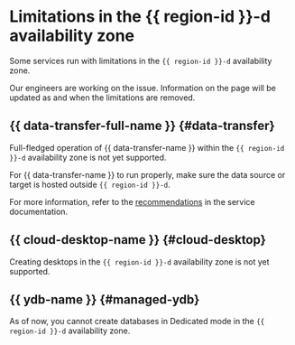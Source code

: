 # Limitations in the {{ region-id }}-d availability zone

Some services run with limitations in the `{{ region-id }}-d` availability zone.

Our engineers are working on the issue. Information on the page will be updated as and when the limitations are removed.

## {{ data-transfer-full-name }} {#data-transfer}

Full-fledged operation of {{ data-transfer-name }} within the `{{ region-id }}-d` availability zone is not yet supported.

For {{ data-transfer-name }} to run properly, make sure the data source or target is hosted outside `{{ region-id }}-d`.

For more information, refer to the [recommendations](../../data-transfer/operations/endpoint/migration-to-an-availability-zone.md) in the service documentation.

## {{ cloud-desktop-name }} {#cloud-desktop}

Creating desktops in the `{{ region-id }}-d` availability zone is not yet supported.

## {{ ydb-name }} {#managed-ydb}

As of now, you cannot create databases in Dedicated mode in the `{{ region-id }}-d` availability zone.